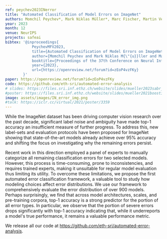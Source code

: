 ```yaml
---
ref: peychev2023INerror
title: "Automated Classification of Model Errors on ImageNet"
authors: Momchil Peychev*, Mark Niklas Müller*, Marc Fischer, Martin Vechev
year: 2023
month: 12
venue: NeurIPS
projects: safeai
bibtex: '@inproceedings{
			PeychevMFV2023,  
			title={Automated Classification of Model Errors on ImageNet},  
			author={Momchil Peychev and Mark Niklas M{\"{u}}ller and Marc Fischer and Martin T. Vechev},  
			booktitle={Proceedings of the 37th Conference on Neural Information Processing Systems (NeurIPS)},  
			year={2023},  
			url={https://openreview.net/forum?id=zEoP4vzFKy}
		}'
paper: https://openreview.net/forum?id=zEoP4vzFKy
code: https://github.com/eth-sri/automated-error-analysis
# slides: https://files.sri.inf.ethz.ch/website/slides/mueller2023sabr_slides.pdf
#poster: https://files.sri.inf.ethz.ch/website/slides/mueller2021boosting_poster.pdf
image: assets/images/IN_error_img.png
#talk: https://iclr.cc/virtual/2021/poster/3359
---
```


While the ImageNet dataset has been driving computer vision research over the past decade, significant label noise and ambiguity have made top-1 accuracy an insufficient measure of further progress. To address this, new label-sets and evaluation protocols have been proposed for ImageNet showing that state-of-the-art models already achieve over 95% accuracy and shifting the focus on investigating why the remaining errors persist.

Recent work in this direction employed a panel of experts to manually categorize all remaining classification errors for two selected models. However, this process is time-consuming, prone to inconsistencies, and requires trained experts, making it unsuitable for regular model evaluation thus limiting its utility. To overcome these limitations, we propose the first automated error classification framework, a valuable tool to study how modeling choices affect error distributions. We use our framework to comprehensively evaluate the error distribution of over 900 models. Perhaps surprisingly, we find that across model architectures, scales, and pre-training corpora, top-1 accuracy is a strong predictor for the portion of all error types. In particular, we observe that the portion of severe errors drops significantly with top-1 accuracy indicating that, while it underreports a model's true performance, it remains a valuable performance metric.

We release all our code at https://github.com/eth-sri/automated-error-analysis.
